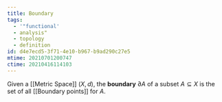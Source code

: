 ```yaml
---
title: Boundary
tags:
  - '"functional'
  - analysis"
  - topology
  - definition
id: d4e7ecd5-3f71-4e10-b967-b9ad290c27e5
mtime: 20210701200747
ctime: 20210416114103
---
```


Given a [[Metric Space]] $(X,d)$, the **boundary** $\partial A$ of a subset $A \subseteq X$ is the set of all [[Boundary points]] for $A$.
